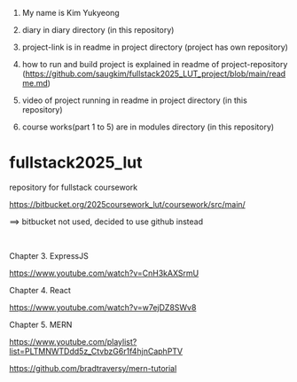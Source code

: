 1. My name is Kim Yukyeong

2. diary in diary directory (in this repository)

3. project-link is in readme in project directory (project has own repository)

4. how to run and build project is explained in readme of project-repository  (https://github.com/saugkim/fullstack2025_LUT_project/blob/main/readme.md)

6. video of project running in readme in project directory (in this repository)   

7. course works(part 1 to 5) are in modules directory (in this repository)
   



# fullstack2025_lut
repository for fullstack coursework

https://bitbucket.org/2025coursework_lut/coursework/src/main/

==> bitbucket not used, decided to use github instead


<br> 

Chapter 3. ExpressJS

https://www.youtube.com/watch?v=CnH3kAXSrmU



Chapter 4. React 

https://www.youtube.com/watch?v=w7ejDZ8SWv8



Chapter 5. MERN 

https://www.youtube.com/playlist?list=PLTMNWTDdd5z_CtvbzG6r1f4hjnCaphPTV

https://github.com/bradtraversy/mern-tutorial

